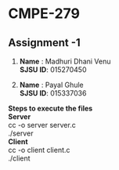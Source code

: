 # CMPE-279

## Assignment -1
1) **Name** : Madhuri Dhani Venu<br/>
   **SJSU ID**: 015270450
  
2)  **Name** : Payal Ghule<br/>
   **SJSU ID**: 015337036
   
 **Steps to execute the files**<br/>
 **Server** <br/>
 cc -o server server.c <br/>
./server  <br/>
**Client** <br/>
 cc -o client client.c <br/>
./client 
